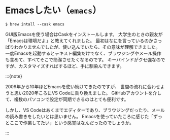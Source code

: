 # Emacsしたい（``emacs``）

```console
$ brew intall --cask emacs
```

GUI版Emacsを使う場合はCaskをインストールします。
大学生のときの親友が「Emacsは環境だよ」と教えてくれました。
最初はなにを言っているのかさっぱりわかりませんでしたが、使い込んでいたら、その意味が理解できました。
一度Emacsを起動するとテキスト編集だけでなく、ブラウジングやメール操作も含めて、すべてそこで簡潔させたくなるのです。
キーバインドがクセ強なのですが、カスタマイズすればするほど、手に馴染んできます。

:::{note}

2009年から10年ほどEmacsを使い続けてきたのですが、
世間の流れに合わせようと思い2020年ころにVS Codeに乗り換えました。
GitHubアカウントを介して、複数のパソコンで設定が同期できるのはとても便利です。

しかし、VS Codeはあくまでエディターであり、ブラウジングだったり、メールの読み書きをしたいとは思いません。
Emacsを使っていたころに感じた「ずっとここで作業してたい」という感覚はなんだったのでしょうか。

:::
